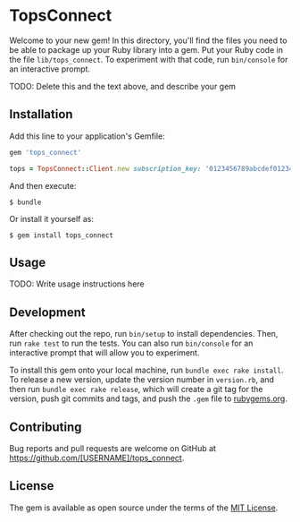 # TopsConnect

Welcome to your new gem! In this directory, you'll find the files you need to be able to package up your Ruby library into a gem. Put your Ruby code in the file `lib/tops_connect`. To experiment with that code, run `bin/console` for an interactive prompt.

TODO: Delete this and the text above, and describe your gem

## Installation

Add this line to your application's Gemfile:

```ruby
gem 'tops_connect'

tops = TopsConnect::Client.new subscription_key: '0123456789abcdef0123456789abcdef'


```

And then execute:

    $ bundle

Or install it yourself as:

    $ gem install tops_connect

## Usage

TODO: Write usage instructions here

## Development

After checking out the repo, run `bin/setup` to install dependencies. Then, run `rake test` to run the tests. You can also run `bin/console` for an interactive prompt that will allow you to experiment.

To install this gem onto your local machine, run `bundle exec rake install`. To release a new version, update the version number in `version.rb`, and then run `bundle exec rake release`, which will create a git tag for the version, push git commits and tags, and push the `.gem` file to [rubygems.org](https://rubygems.org).

## Contributing

Bug reports and pull requests are welcome on GitHub at https://github.com/[USERNAME]/tops_connect.


## License

The gem is available as open source under the terms of the [MIT License](http://opensource.org/licenses/MIT).

